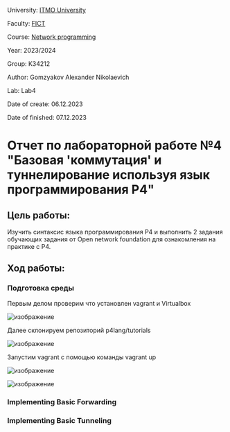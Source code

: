 University: [ITMO University](https://itmo.ru/ru/)

Faculty: [FICT](https://fict.itmo.ru)

Course: [Network programming](https://github.com/itmo-ict-faculty/network-programming)

Year: 2023/2024

Group: K34212

Author: Gomzyakov Alexander Nikolaevich

Lab: Lab4

Date of create: 06.12.2023

Date of finished: 07.12.2023

# Отчет по лабораторной работе №4 "Базовая 'коммутация' и туннелирование используя язык программирования P4" #

## Цель работы: ##
Изучить синтаксис языка программирования P4 и выполнить 2 задания обучающих задания от Open network foundation для ознакомления на практике с P4.

## Ход работы: ##

### Подготовка среды ###

Первым делом проверим что установлен vagrant и Virtualbox

![изображение](https://github.com/fiji6479/2023_2024-network_programming-k34212-gomzyakov_a_n/assets/71012423/1a6554c0-db19-4e4d-8d65-330066e0bb4f)

Далее склонируем репозиторий p4lang/tutorials

![изображение](https://github.com/fiji6479/2023_2024-network_programming-k34212-gomzyakov_a_n/assets/71012423/a3c21538-b21b-4850-af63-361353fa1ac0)

Запустим vagrant с помощью команды vagrant up

![изображение](https://github.com/fiji6479/2023_2024-network_programming-k34212-gomzyakov_a_n/assets/71012423/a4c48178-93b6-426d-9159-a12428a7ab58)

![изображение](https://github.com/fiji6479/2023_2024-network_programming-k34212-gomzyakov_a_n/assets/71012423/959210a3-d3c9-4465-8862-539948169e1c)

### Implementing Basic Forwarding ###


### Implementing Basic Tunneling ###
